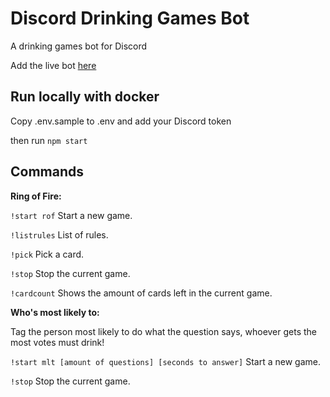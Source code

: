 # Discord Drinking Games Bot
A drinking games bot for Discord

Add the live bot [here](https://discord.com/api/oauth2/authorize?client_id=705739513955352606&permissions=51264&scope=bot)

## Run locally with docker

Copy .env.sample to .env and add your Discord token

then run `npm start`

## Commands

**Ring of Fire:**

``!start rof`` Start a new game.

``!listrules`` List of rules.

``!pick`` Pick a card.

``!stop`` Stop the current game.

``!cardcount`` Shows the amount of cards left in the current game.


**Who\'s most likely to:**

Tag the person most likely to do what the question says, whoever gets the most votes must drink!

``!start mlt [amount of questions] [seconds to answer]`` Start a new game.

``!stop`` Stop the current game.